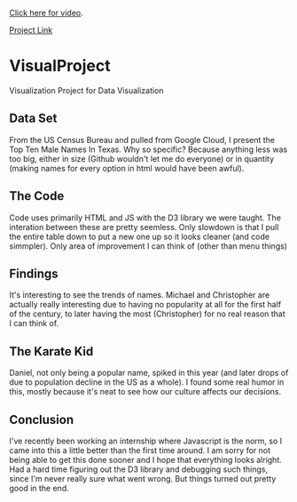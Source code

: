 [Click here for video](https://youtu.be/mcnOGgmAKZA).

[Project Link](https://BlackTecno.github.io/datavis)

# VisualProject
Visualization Project for Data Visualization

## Data Set
From the US Census Bureau and pulled from Google Cloud, I present the Top Ten Male Names In Texas. Why so specific? Because anything less was too big, either in size (Github wouldn't let me do everyone) or in quantity (making names for every option in html would have been awful). 

## The Code
Code uses primarily HTML and JS with the D3 library we were taught. The interation between these are pretty seemless. Only slowdown is that I pull the entire table down to put a new one up so it looks cleaner (and code simmpler). Only area of improvement I can think of (other than menu things)

## Findings
It's interesting to see the trends of names. Michael and Christopher are actually really interesting due to having no popularity at all for the first half of the century, to later having the most (Christopher) for no real reason that I can think of.

## The Karate Kid
Daniel, not only being a popular name, spiked in this year (and later drops of due to population decline in the US as a whole). I found some real humor in this, mostly because it's neat to see how our culture affects our decisions.

## Conclusion
I've recently been working an internship where Javascript is the norm, so I came into this a little better than the first time around. I am sorry for not being able to get this done sooner and I hope that everything looks alright. Had a hard time figuring out the D3 library and debugging such things, since I'm never really sure what went wrong. But things turned out pretty good in the end. 
